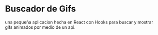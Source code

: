 # Buscador de Gifs

una pequeña aplicacion hecha en React con Hooks para buscar y mostrar gifs animados por medio de un api.
